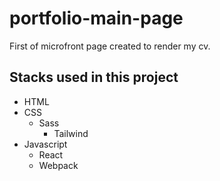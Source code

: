 # portfolio-main-page
First of microfront page created to render my cv.

## Stacks used in this project
- HTML
- CSS
  - Sass
    - Tailwind
- Javascript
  - React
  - Webpack  
